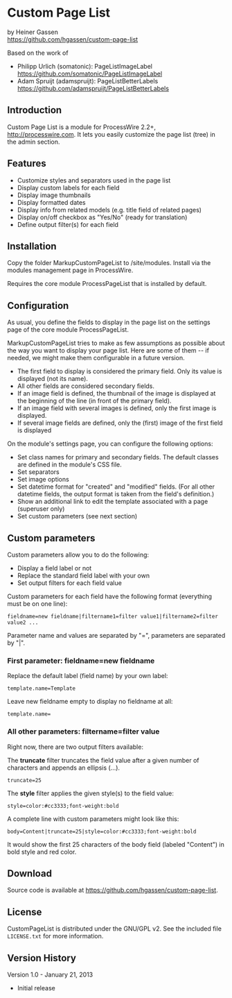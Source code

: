 # Custom Page List

by Heiner Gassen  
<https://github.com/hgassen/custom-page-list>

Based on the work of

* Philipp Urlich (somatonic): PageListImageLabel  
<https://github.com/somatonic/PageListImageLabel>
* Adam Spruijt (adamspruijt): PageListBetterLabels  
<https://github.com/adamspruijt/PageListBetterLabels>


## Introduction

Custom Page List is a module for ProcessWire 2.2+, <http://processwire.com>. 
It lets you easily customize the page list (tree) in the admin section.


## Features

* Customize styles and separators used in the page list
* Display custom labels for each field
* Display image thumbnails
* Display formatted dates
* Display info from related models (e.g. title field of related pages)
* Display on/off checkbox as "Yes/No" (ready for translation)
* Define output filter(s) for each field


## Installation

Copy the folder MarkupCustomPageList to /site/modules. Install via the modules management page in ProcessWire.

Requires the core module ProcessPageList that is installed by default.


## Configuration

As usual, you define the fields to display in the page list on the settings page of the core module ProcessPageList.

MarkupCustomPageList tries to make as few assumptions as possible about the way you want to display your page list.
Here are some of them -- if needed, we might make them configurable in a future version.

* The first field to display is considered the primary field. Only its value is displayed (not its name).
* All other fields are considered secondary fields.
* If an image field is defined, the thumbnail of the image is displayed at the beginning of the line (in front of the primary field).
* If an image field with several images is defined, only the first image is displayed.
* If several image fields are defined, only the (first) image of the first field is displayed

On the module's settings page, you can configure the following options:

* Set class names for primary and secondary fields. The default classes are defined in the module's CSS file.
* Set separators
* Set image options
* Set datetime format for "created" and "modified" fields. (For all other datetime fields, the output format is taken from the field's definition.)
* Show an additional link to edit the template associated with a page (superuser only)
* Set custom parameters (see next section)


## Custom parameters

Custom parameters allow you to do the following:

* Display a field label or not
* Replace the standard field label with your own
* Set output filters for each field value

Custom parameters for each field have the following format (everything must be on one line):

	fieldname=new fieldname|filtername1=filter value1|filtername2=filter value2 ...
	
Parameter name and values are separated by "=", parameters are separated by "|".


### First parameter: fieldname=new fieldname

Replace the default label (field name) by your own label:
    
	template.name=Template
	
Leave new fieldname empty to display no fieldname at all:

	template.name=
	

### All other parameters: filtername=filter value

Right now, there are two output filters available:

The **truncate** filter truncates the field value after a given number of characters and appends an ellipsis (...).

	truncate=25

The **style** filter applies the given style(s) to the field value:

	style=color:#cc3333;font-weight:bold
	
A complete line with custom parameters might look like this:

	body=Content|truncate=25|style=color:#cc3333;font-weight:bold
	
It would show the first 25 characters of the body field (labeled "Content") in bold style and red color.


## Download

Source code is available at <https://github.com/hgassen/custom-page-list>.


## License

CustomPageList is distributed under the GNU/GPL v2. See the included file `LICENSE.txt` for more information.


## Version History

Version 1.0 - January 21, 2013

* Initial release

